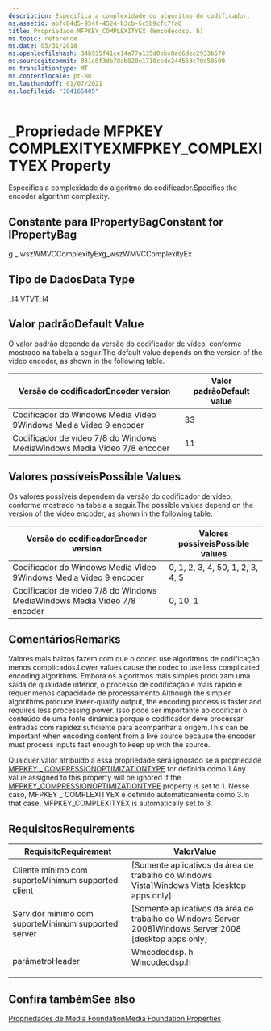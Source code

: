 ```yaml
---
description: Especifica a complexidade do algoritmo do codificador.
ms.assetid: abfc84d5-954f-4524-b3cb-5c5b9cfc7fa0
title: Propriedade MFPKEY_COMPLEXITYEX (Wmcodecdsp. h)
ms.topic: reference
ms.date: 05/31/2018
ms.openlocfilehash: 34b935f41ce14a77a135d0bbc8ad6dec2933b570
ms.sourcegitcommit: 831e8f3db78ab820e1710cede244553c70e50500
ms.translationtype: MT
ms.contentlocale: pt-BR
ms.lasthandoff: 01/07/2021
ms.locfileid: "104165405"
---
```

# <a name="mfpkey_complexityex-property"></a><span data-ttu-id="15ee6-103">\_Propriedade MFPKEY COMPLEXITYEX</span><span class="sxs-lookup"><span data-stu-id="15ee6-103">MFPKEY\_COMPLEXITYEX Property</span></span>

<span data-ttu-id="15ee6-104">Especifica a complexidade do algoritmo do codificador.</span><span class="sxs-lookup"><span data-stu-id="15ee6-104">Specifies the encoder algorithm complexity.</span></span>

## <a name="constant-for-ipropertybag"></a><span data-ttu-id="15ee6-105">Constante para IPropertyBag</span><span class="sxs-lookup"><span data-stu-id="15ee6-105">Constant for IPropertyBag</span></span>

<span data-ttu-id="15ee6-106">g \_ wszWMVCComplexityEx</span><span class="sxs-lookup"><span data-stu-id="15ee6-106">g\_wszWMVCComplexityEx</span></span>

## <a name="data-type"></a><span data-ttu-id="15ee6-107">Tipo de Dados</span><span class="sxs-lookup"><span data-stu-id="15ee6-107">Data Type</span></span>

<span data-ttu-id="15ee6-108">\_I4 VT</span><span class="sxs-lookup"><span data-stu-id="15ee6-108">VT\_I4</span></span>

## <a name="default-value"></a><span data-ttu-id="15ee6-109">Valor padrão</span><span class="sxs-lookup"><span data-stu-id="15ee6-109">Default Value</span></span>

<span data-ttu-id="15ee6-110">O valor padrão depende da versão do codificador de vídeo, conforme mostrado na tabela a seguir.</span><span class="sxs-lookup"><span data-stu-id="15ee6-110">The default value depends on the version of the video encoder, as shown in the following table.</span></span>



| <span data-ttu-id="15ee6-111">Versão do codificador</span><span class="sxs-lookup"><span data-stu-id="15ee6-111">Encoder version</span></span>                 | <span data-ttu-id="15ee6-112">Valor padrão</span><span class="sxs-lookup"><span data-stu-id="15ee6-112">Default value</span></span> |
|---------------------------------|---------------|
| <span data-ttu-id="15ee6-113">Codificador do Windows Media Video 9</span><span class="sxs-lookup"><span data-stu-id="15ee6-113">Windows Media Video 9 encoder</span></span>   | <span data-ttu-id="15ee6-114">3</span><span class="sxs-lookup"><span data-stu-id="15ee6-114">3</span></span>             |
| <span data-ttu-id="15ee6-115">Codificador de vídeo 7/8 do Windows Media</span><span class="sxs-lookup"><span data-stu-id="15ee6-115">Windows Media Video 7/8 encoder</span></span> | <span data-ttu-id="15ee6-116">1</span><span class="sxs-lookup"><span data-stu-id="15ee6-116">1</span></span>             |



 

## <a name="possible-values"></a><span data-ttu-id="15ee6-117">Valores possíveis</span><span class="sxs-lookup"><span data-stu-id="15ee6-117">Possible Values</span></span>

<span data-ttu-id="15ee6-118">Os valores possíveis dependem da versão do codificador de vídeo, conforme mostrado na tabela a seguir.</span><span class="sxs-lookup"><span data-stu-id="15ee6-118">The possible values depend on the version of the video encoder, as shown in the following table.</span></span>



| <span data-ttu-id="15ee6-119">Versão do codificador</span><span class="sxs-lookup"><span data-stu-id="15ee6-119">Encoder version</span></span>                 | <span data-ttu-id="15ee6-120">Valores possíveis</span><span class="sxs-lookup"><span data-stu-id="15ee6-120">Possible values</span></span>  |
|---------------------------------|------------------|
| <span data-ttu-id="15ee6-121">Codificador do Windows Media Video 9</span><span class="sxs-lookup"><span data-stu-id="15ee6-121">Windows Media Video 9 encoder</span></span>   | <span data-ttu-id="15ee6-122">0, 1, 2, 3, 4, 5</span><span class="sxs-lookup"><span data-stu-id="15ee6-122">0, 1, 2, 3, 4, 5</span></span> |
| <span data-ttu-id="15ee6-123">Codificador de vídeo 7/8 do Windows Media</span><span class="sxs-lookup"><span data-stu-id="15ee6-123">Windows Media Video 7/8 encoder</span></span> | <span data-ttu-id="15ee6-124">0, 1</span><span class="sxs-lookup"><span data-stu-id="15ee6-124">0, 1</span></span>             |



 

## <a name="remarks"></a><span data-ttu-id="15ee6-125">Comentários</span><span class="sxs-lookup"><span data-stu-id="15ee6-125">Remarks</span></span>

<span data-ttu-id="15ee6-126">Valores mais baixos fazem com que o codec use algoritmos de codificação menos complicados.</span><span class="sxs-lookup"><span data-stu-id="15ee6-126">Lower values cause the codec to use less complicated encoding algorithms.</span></span> <span data-ttu-id="15ee6-127">Embora os algoritmos mais simples produzam uma saída de qualidade inferior, o processo de codificação é mais rápido e requer menos capacidade de processamento.</span><span class="sxs-lookup"><span data-stu-id="15ee6-127">Although the simpler algorithms produce lower-quality output, the encoding process is faster and requires less processing power.</span></span> <span data-ttu-id="15ee6-128">Isso pode ser importante ao codificar o conteúdo de uma fonte dinâmica porque o codificador deve processar entradas com rapidez suficiente para acompanhar a origem.</span><span class="sxs-lookup"><span data-stu-id="15ee6-128">This can be important when encoding content from a live source because the encoder must process inputs fast enough to keep up with the source.</span></span>

<span data-ttu-id="15ee6-129">Qualquer valor atribuído a essa propriedade será ignorado se a propriedade [MFPKEY \_ COMPRESSIONOPTIMIZATIONTYPE](mfpkey-compressionoptimizationtypeproperty.md) for definida como 1.</span><span class="sxs-lookup"><span data-stu-id="15ee6-129">Any value assigned to this property will be ignored if the [MFPKEY\_COMPRESSIONOPTIMIZATIONTYPE](mfpkey-compressionoptimizationtypeproperty.md) property is set to 1.</span></span> <span data-ttu-id="15ee6-130">Nesse caso, MFPKEY \_ COMPLEXITYEX é definido automaticamente como 3.</span><span class="sxs-lookup"><span data-stu-id="15ee6-130">In that case, MFPKEY\_COMPLEXITYEX is automatically set to 3.</span></span>

## <a name="requirements"></a><span data-ttu-id="15ee6-131">Requisitos</span><span class="sxs-lookup"><span data-stu-id="15ee6-131">Requirements</span></span>



| <span data-ttu-id="15ee6-132">Requisito</span><span class="sxs-lookup"><span data-stu-id="15ee6-132">Requirement</span></span> | <span data-ttu-id="15ee6-133">Valor</span><span class="sxs-lookup"><span data-stu-id="15ee6-133">Value</span></span> |
|-------------------------------------|-----------------------------------------------------------------------------------------|
| <span data-ttu-id="15ee6-134">Cliente mínimo com suporte</span><span class="sxs-lookup"><span data-stu-id="15ee6-134">Minimum supported client</span></span><br/> | <span data-ttu-id="15ee6-135">\[Somente aplicativos da área de trabalho do Windows Vista\]</span><span class="sxs-lookup"><span data-stu-id="15ee6-135">Windows Vista \[desktop apps only\]</span></span><br/>                                          |
| <span data-ttu-id="15ee6-136">Servidor mínimo com suporte</span><span class="sxs-lookup"><span data-stu-id="15ee6-136">Minimum supported server</span></span><br/> | <span data-ttu-id="15ee6-137">\[Somente aplicativos da área de trabalho do Windows Server 2008\]</span><span class="sxs-lookup"><span data-stu-id="15ee6-137">Windows Server 2008 \[desktop apps only\]</span></span><br/>                                    |
| <span data-ttu-id="15ee6-138">parâmetro</span><span class="sxs-lookup"><span data-stu-id="15ee6-138">Header</span></span><br/>                   | <dl> <span data-ttu-id="15ee6-139"><dt>Wmcodecdsp. h</dt></span><span class="sxs-lookup"><span data-stu-id="15ee6-139"><dt>Wmcodecdsp.h</dt></span></span> </dl> |



## <a name="see-also"></a><span data-ttu-id="15ee6-140">Confira também</span><span class="sxs-lookup"><span data-stu-id="15ee6-140">See also</span></span>

<dl> <dt>

[<span data-ttu-id="15ee6-141">Propriedades de Media Foundation</span><span class="sxs-lookup"><span data-stu-id="15ee6-141">Media Foundation Properties</span></span>](media-foundation-properties.md)
</dt> </dl>

 

 





